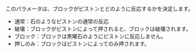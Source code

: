 このパラメータは、ブロックがピストンとどのように反応するかを決定します。

* 通常：石のようなピストンの通常の反応
* 破壊：ブロックがピストンによって押されると、ブロックは破壊されます。
* ブロック：ブロックは黒曜石のようにピストンに反応しません。
* 押しのみ：ブロックはピストンによってのみ押されます。